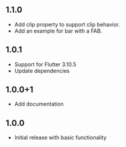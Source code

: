 ## 1.1.0

* Add clip property to support clip behavior.
* Add an example for bar with a FAB.

## 1.0.1

* Support for Flutter 3.10.5
* Update dependencies

## 1.0.0+1

* Add documentation

## 1.0.0

* Initial release with basic functionality
